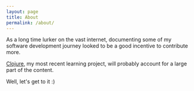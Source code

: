 ```yaml
---
layout: page
title: About
permalink: /about/
---
```


As a long time lurker on the vast internet, documenting some of my software development journey looked to be a good incentive to contribute more.

[Clojure](https://clojure.org), my most recent learning project,
will probably account for a large part of the content.

Well, let's get to it :)
